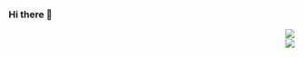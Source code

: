 ### Hi there 👋

<img src="https://github-readme-stats.vercel.app/api/pin/?username=WoodyLetsCode&repo=WLED-GUI" align="right"><br><img src="https://github-readme-stats.vercel.app/api/pin/?username=WoodyLetsCode&repo=ESP-Relay" align="right">

<!--
**WoodyLetsCode/WoodyLetsCode** is a ✨ _special_ ✨ repository because its `README.md` (this file) appears on your GitHub profile.

Here are some ideas to get you started:

- 🔭 I’m currently working on ...
- 🌱 I’m currently learning ...
- 👯 I’m looking to collaborate on ...
- 🤔 I’m looking for help with ...
- 💬 Ask me about ...
- 📫 How to reach me: ...
- 😄 Pronouns: ...
- ⚡ Fun fact: ...
-->
